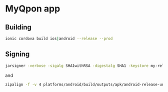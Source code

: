 # MyQpon app

## Building

```bash
ionic cordova build ios|android --release --prod
```

## Signing
```bash
jarsigner -verbose -sigalg SHA1withRSA -digestalg SHA1 -keystore my-release-key.jks platforms/android/build/outputs/apk/android-release-unsigned.apk my-alias
```
and
```bash
zipalign -f -v 4 platforms/android/build/outputs/apk/android-release-unsigned.apk platforms/android/build/outputs/apk/android-release.apk
```